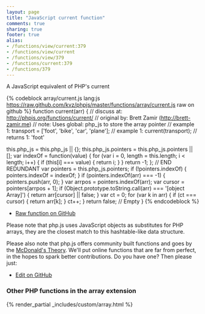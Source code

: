 ```yaml
---
layout: page
title: "JavaScript current function"
comments: true
sharing: true
footer: true
alias:
- /functions/view/current:379
- /functions/view/current
- /functions/view/379
- /functions/current:379
- /functions/379
---
```

<!-- Generated by Rakefile:build -->
A JavaScript equivalent of PHP's current

{% codeblock array/current.js lang:js https://raw.github.com/kvz/phpjs/master/functions/array/current.js raw on github %}
function current(arr) {
  //  discuss at: http://phpjs.org/functions/current/
  // original by: Brett Zamir (http://brett-zamir.me)
  //        note: Uses global: php_js to store the array pointer
  //   example 1: transport = ['foot', 'bike', 'car', 'plane'];
  //   example 1: current(transport);
  //   returns 1: 'foot'

  this.php_js = this.php_js || {};
  this.php_js.pointers = this.php_js.pointers || [];
  var indexOf = function(value) {
    for (var i = 0, length = this.length; i < length; i++) {
      if (this[i] === value) {
        return i;
      }
    }
    return -1;
  };
  // END REDUNDANT
  var pointers = this.php_js.pointers;
  if (!pointers.indexOf) {
    pointers.indexOf = indexOf;
  }
  if (pointers.indexOf(arr) === -1) {
    pointers.push(arr, 0);
  }
  var arrpos = pointers.indexOf(arr);
  var cursor = pointers[arrpos + 1];
  if (Object.prototype.toString.call(arr) === '[object Array]') {
    return arr[cursor] || false;
  }
  var ct = 0;
  for (var k in arr) {
    if (ct === cursor) {
      return arr[k];
    }
    ct++;
  }
  return false; // Empty
}
{% endcodeblock %}

 - [Raw function on GitHub](https://github.com/kvz/phpjs/blob/master/functions/array/current.js)

Please note that php.js uses JavaScript objects as substitutes for PHP arrays, they are 
the closest match to this hashtable-like data structure. 

Please also note that php.js offers community built functions and goes by the 
[McDonald's Theory](https://medium.com/what-i-learned-building/9216e1c9da7d). We'll put online 
functions that are far from perfect, in the hopes to spark better contributions. 
Do you have one? Then please just: 

 - [Edit on GitHub](https://github.com/kvz/phpjs/edit/master/functions/array/current.js)


### Other PHP functions in the array extension
{% render_partial _includes/custom/array.html %}
